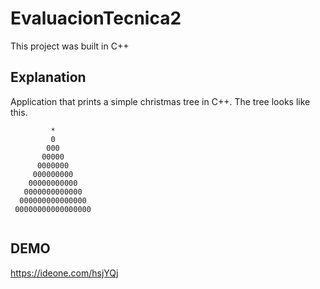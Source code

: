 # EvaluacionTecnica2

This project was built in C++

## Explanation

Application that prints a simple christmas tree in C++.
The tree looks like this.

```
         *
         0
        000
       00000
      0000000
     000000000
    00000000000
   0000000000000
  000000000000000
 00000000000000000
 
```

## DEMO

https://ideone.com/hsjYQj
